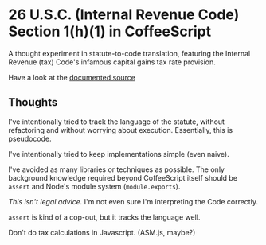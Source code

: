 # 26 U.S.C. (Internal Revenue Code) Section 1(h)(1) in CoffeeScript

A thought experiment in statute-to-code translation, featuring the
Internal Revenue (tax) Code's infamous capital gains tax rate provision.

Have a look at the [documented source][source]

[source]: http://kemitchell.github.io/26-USC-1-h-1/docs/26-USC-1-h-1.html

## Thoughts

I've intentionally tried to track the language of the statute, without
refactoring and without worrying about execution. Essentially, this is
pseudocode.

I've intentionally tried to keep implementations simple (even naive).

I've avoided as many libraries or techniques as possible. The only
background knowledge required beyond CoffeeScript itself should be
`assert` and Node's module system (`module.exports`).

*This isn't legal advice.* I'm not even sure I'm interpreting the Code
correctly.

`assert` is kind of a cop-out, but it tracks the language well.

Don't do tax calculations in Javascript. (ASM.js, maybe?)

